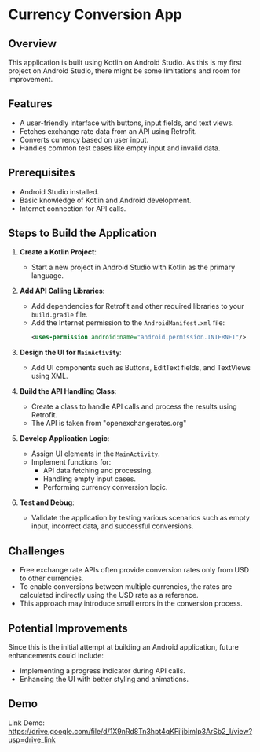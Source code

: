 # Currency Conversion App

## Overview
This application is built using Kotlin on Android Studio. As this is my first project on Android Studio, there might be some limitations and room for improvement.

## Features
- A user-friendly interface with buttons, input fields, and text views.
- Fetches exchange rate data from an API using Retrofit.
- Converts currency based on user input.
- Handles common test cases like empty input and invalid data.

## Prerequisites
- Android Studio installed.
- Basic knowledge of Kotlin and Android development.
- Internet connection for API calls.

## Steps to Build the Application
1. **Create a Kotlin Project**: 
   - Start a new project in Android Studio with Kotlin as the primary language.

2. **Add API Calling Libraries**:
   - Add dependencies for Retrofit and other required libraries to your `build.gradle` file.
   - Add the Internet permission to the `AndroidManifest.xml` file:
     ```xml
     <uses-permission android:name="android.permission.INTERNET"/>
     ```

3. **Design the UI for `MainActivity`**:
   - Add UI components such as Buttons, EditText fields, and TextViews using XML.

4. **Build the API Handling Class**:
   - Create a class to handle API calls and process the results using Retrofit.
   - The API is taken from "openexchangerates.org"

5. **Develop Application Logic**:
   - Assign UI elements in the `MainActivity`.
   - Implement functions for:
     - API data fetching and processing.
     - Handling empty input cases.
     - Performing currency conversion logic.

6. **Test and Debug**:
   - Validate the application by testing various scenarios such as empty input, incorrect data, and successful conversions.
   
## Challenges
- Free exchange rate APIs often provide conversion rates only from USD to other currencies.  
- To enable conversions between multiple currencies, the rates are calculated indirectly using the USD rate as a reference.  
- This approach may introduce small errors in the conversion process.

## Potential Improvements
Since this is the initial attempt at building an Android application, future enhancements could include:
- Implementing a progress indicator during API calls.
- Enhancing the UI with better styling and animations.

## Demo
Link Demo: https://drive.google.com/file/d/1X9nRd8Tn3hpt4qKFjIjbimIp3ArSb2_I/view?usp=drive_link
